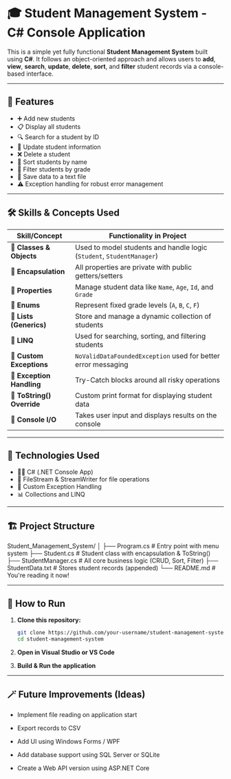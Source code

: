# 🎓 Student Management System - C# Console Application

This is a simple yet fully functional **Student Management System** built using **C#**. It follows an object-oriented approach and allows users to **add**, **view**, **search**, **update**, **delete**, **sort**, and **filter** student records via a console-based interface.

---

## 📌 Features

- ➕ Add new students
- 📋 Display all students
- 🔍 Search for a student by ID
- 📝 Update student information
- ❌ Delete a student
- 🔡 Sort students by name
- 🎯 Filter students by grade
- 💾 Save data to a text file
- ⚠️ Exception handling for robust error management

---

## 🛠 Skills & Concepts Used

| Skill/Concept             | Functionality in Project |
|--------------------------|---------------------------|
| 🔹 **Classes & Objects** | Used to model students and handle logic (`Student`, `StudentManager`) |
| 🔹 **Encapsulation**     | All properties are private with public getters/setters |
| 🔹 **Properties**        | Manage student data like `Name`, `Age`, `Id`, and `Grade` |
| 🔹 **Enums**             | Represent fixed grade levels (`A`, `B`, `C`, `F`) |
| 🔹 **Lists (Generics)**  | Store and manage a dynamic collection of students |
| 🔹 **LINQ**              | Used for searching, sorting, and filtering students |
| 🔹 **Custom Exceptions** | `NoValidDataFoundedException` used for better error messaging |
| 🔹 **Exception Handling**| Try-Catch blocks around all risky operations |
| 🔹 **ToString() Override** | Custom print format for displaying student data |
| 🔹 **Console I/O**       | Takes user input and displays results on the console |

---

## 🧠 Technologies Used

- 👨‍💻 C# (.NET Console App)
- 📂 FileStream & StreamWriter for file operations
- 🧪 Custom Exception Handling
- 📊 Collections and LINQ

---

## 🏗️ Project Structure


Student_Management_System/ │ ├── Program.cs # Entry point with menu system ├── Student.cs # Student class with encapsulation & ToString() ├── StudentManager.cs # All core business logic (CRUD, Sort, Filter) ├── StudentData.txt # Stores student records (appended) └── README.md # You're reading it now!

---

## 🚀 How to Run

1. **Clone this repository:**
   ```bash
   git clone https://github.com/your-username/student-management-system.git
   cd student-management-system
2. **Open in Visual Studio or VS Code**

3. **Build & Run the application**

---
## 🪄 Future Improvements (Ideas) ##

- Implement file reading on application start

- Export records to CSV

- Add UI using Windows Forms / WPF

- Add database support using SQL Server or SQLite

- Create a Web API version using ASP.NET Core

